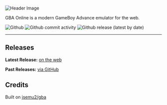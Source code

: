 <br>

<img alt="Header Image" src="https://github.com/frogweezer/gba/blob/gh-pages/assets/repo-card.png?raw=true">

<div style="margin: auto;">
  <p>GBA Online is a modern GameBoy Advance emulator for the web.</p>

  <img alt="Github" src="https://img.shields.io/github/license/frogweezer/gba?style=for-the-badge">
  <img alt="Github commit activity" src="https://img.shields.io/github/commit-activity/m/frogweezer/gba?style=for-the-badge">
  <img alt="Github release (latest by date)" src="https://img.shields.io/github/v/release/frogweezer/gba?style=for-the-badge">
</div>

---

## Releases

**Latest Release:** [on the web](https://frogweezer.github.io/gba)

**Past Releases:** [via GitHub](https://github.com/frogweezer/gba/releases)

## Credits

Built on <a href="https://github.com/jsemu2/gba">jsemu2/gba</a>
